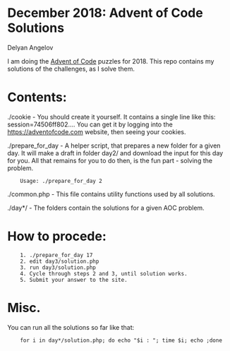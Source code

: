 # December 2018: Advent of Code Solutions
Delyan Angelov

I am doing the [Advent of Code](https://adventofcode.com) puzzles for 2018.
This repo contains my solutions of the challenges, as I solve them.

Contents:
=======================================

./cookie - You should create it yourself. It contains a single line like this:  session=74506ff802....
         You can get it by logging into the https://adventofcode.com website, then seeing your cookies.

./prepare_for_day - A helper script, that prepares a new folder for a given day. 
It will make a draft in folder day2/ and download the input for this day for you.
All that remains for you to do then, is the fun part - solving the problem.

        Usage: ./prepare_for_day 2                  

./common.php - This file contains utility functions used by all solutions.

./day*/ - The folders contain the solutions for a given AOC problem.


How to procede:
=======================================
        1. ./prepare_for_day 17
        2. edit day3/solution.php
        3. run day3/solution.php 
        4. Cycle through steps 2 and 3, until solution works.
        5. Submit your answer to the site.

Misc.
=======================================

You can run all the solutions so far like that:

        for i in day*/solution.php; do echo "$i : "; time $i; echo ;done
